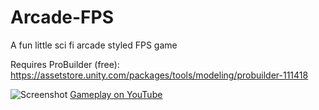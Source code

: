 # Arcade-FPS

A fun little sci fi arcade styled FPS game

Requires ProBuilder (free): https://assetstore.unity.com/packages/tools/modeling/probuilder-111418

![Screenshot](Images/EarlyScreenshot.png)
[Gameplay on YouTube](https://www.youtube.com/watch?v=DciOqDHEARc)

